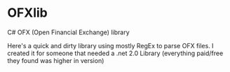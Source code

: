 OFXlib
======

C# OFX (Open Financial Exchange) library

Here's a quick and dirty library using mostly RegEx to parse OFX files. I created it for someone that needed a .net 2.0 Library (everything paid/free they found was higher in version)